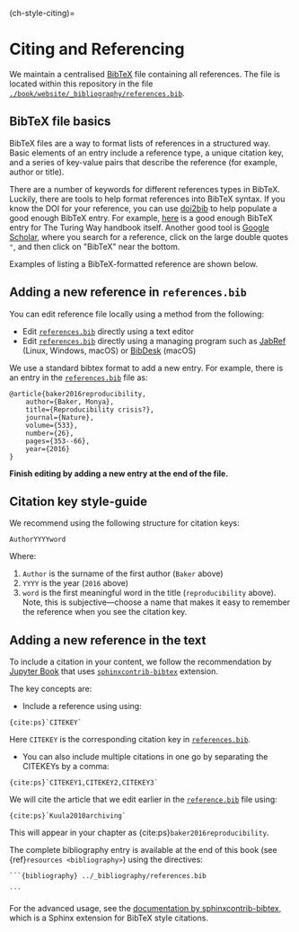 (ch-style-citing)=
# Citing and Referencing

We maintain a centralised [BibTeX](http://www.bibtex.org/) file containing all references.
The file is located within this repository in the file
[`./book/website/_bibliography/references.bib`][turingbib].

## BibTeX file basics

BibTeX files are a way to format lists of references in a structured way.
Basic elements of an entry include a reference type, a unique citation key, and a series of key-value pairs that describe the reference (for example, author or title).

There are a number of keywords for different references types in BibTeX.
Luckily, there are tools to help format references into BibTeX syntax.
If you know the DOI for your reference, you can use [doi2bib](https://doi2bib.org/) to help populate a good enough BibTeX entry.
For example, [here](https://doi2bib.org/bib/https://doi.org/10.5281/zenodo.3233853) is a good enough BibTeX entry for The Turing Way handbook itself.
Another good tool is [Google Scholar](https://scholar.google.com/), where you search for a reference, click on the large double quotes `"`, and then click on "BibTeX" near the bottom.

Examples of listing a BibTeX-formatted reference are shown below.

## Adding a new reference in `references.bib`

You can edit reference file locally using a method from the following:

- Edit [`references.bib`][turingbib] directly using a text editor
- Edit [`references.bib`][turingbib] directly using a managing program such as [JabRef](http://www.jabref.org/) (Linux, Windows, macOS) or [BibDesk](https://bibdesk.sourceforge.io/) (macOS)

We use a standard bibtex format to add a new entry.
For example, there is an entry in the [`references.bib`][turingbib] file as:

```
@article{baker2016reproducibility,
    author={Baker, Monya},
  	title={Reproducibility crisis?},
  	journal={Nature},
  	volume={533},
  	number={26},
  	pages={353--66},
  	year={2016}
}
```

**Finish editing by adding a new entry at the end of the file.**

## Citation key style-guide

We recommend using the following structure for citation keys:

```
AuthorYYYYword
```

Where:

1. `Author` is the surname of the first author (`Baker` above)
2. `YYYY` is the year (`2016` above)
3. `word` is the first meaningful word in the title (`reproducibility` above). Note, this is subjective―choose a name that makes it easy to remember the reference when you see the citation key.

## Adding a new reference in the text

To include a citation in your content, we follow the recommendation by [Jupyter Book](https://jupyterbook.org/content/citations.html) that uses [`sphinxcontrib-bibtex`](https://sphinxcontrib-bibtex.readthedocs.io/en/latest/) extension.

The key concepts are:

- Include a reference using using:
```
{cite:ps}`CITEKEY`

```
Here `CITEKEY` is the corresponding citation key in [`references.bib`][turingbib].
- You can also include multiple citations in one go by separating the CITEKEYs by a comma:
```
{cite:ps}`CITEKEY1,CITEKEY2,CITEKEY3`
```

We will cite the article that we edit earlier in the [`reference.bib`][turingbib] file using:

```
{cite:ps}`Kuula2010archiving`
```

This will appear in your chapter as {cite:ps}`baker2016reproducibility`.

The complete bibliography entry is available at the end of this book (see {ref}`resources <bibliography>`) using the directives:

    ```{bibliography} ../_bibliography/references.bib

    ```

For the advanced usage, see the [documentation by sphinxcontrib-bibtex](https://sphinxcontrib-bibtex.readthedocs.io/en/latest/usage.html), which is a Sphinx extension for BibTeX style citations.

[turingbib]: https://github.com/alan-turing-institute/the-turing-way/blob/master/book/website/_bibliography/references.bib
